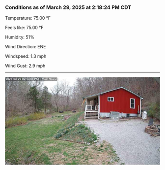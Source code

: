 ### Conditions as of March 29, 2025 at 2:18:24 PM CDT 

Temperature: 75.00 &deg;F

Feels like: 75.00 &deg;F

Humidity: 51%

Wind Direction: ENE

Windspeed: 1.3 mph

Wind Gust: 2.9 mph

---

<img src="./images/latest.jpeg"/>

